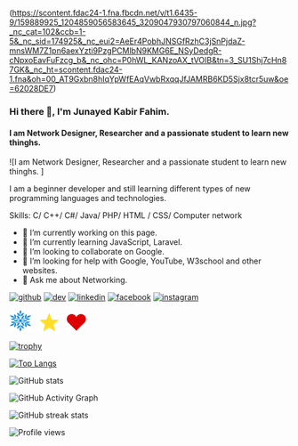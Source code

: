 (https://scontent.fdac24-1.fna.fbcdn.net/v/t1.6435-9/159889925_1204859056583645_3209047930797060844_n.jpg?_nc_cat=102&ccb=1-5&_nc_sid=174925&_nc_eui2=AeEr4PobhJNSGfRzhC3jSnPjdaZ-mnsWM7Z1pn6aexYzti9PzgPCMlbN9KMG6E_NSyDedgR-cNpxoEavFuFzcg_b&_nc_ohc=P0hWL_KANzoAX_tVOIB&tn=3_SU1Shj7cHn87GK&_nc_ht=scontent.fdac24-1.fna&oh=00_AT9Gxbn8hIqYpWfEAqVwbRxqqJfJAMRB6KD5Sjx8tcr5uw&oe=62028DE7)
### Hi there 👋, I'm Junayed Kabir Fahim.
#### I am Network Designer, Researcher  and a passionate student to learn new thinghs. 
![I am Network Designer, Researcher  and a passionate student to learn new thinghs. ]

I am a beginner developer and still learning different types of new programming languages and technologies. 

Skills: C/ C++/ C#/ Java/ PHP/ HTML / CSS/ Computer network

- 🔭 I’m currently working on this page. 
- 🌱 I’m currently learning JavaScript, Laravel. 
- 👯 I’m looking to collaborate on Google. 
- 🤔 I’m looking for help with Google, YouTube, W3school and other websites. 
- 💬 Ask me about Networking. 


[<img src='https://cdn.jsdelivr.net/npm/simple-icons@3.0.1/icons/github.svg' alt='github' height='40'>](https://github.com/JunayedKabir)  [<img src='https://cdn.jsdelivr.net/npm/simple-icons@3.0.1/icons/dev-dot-to.svg' alt='dev' height='40'>](https://dev.to/junayedkabirfahim)  [<img src='https://cdn.jsdelivr.net/npm/simple-icons@3.0.1/icons/linkedin.svg' alt='linkedin' height='40'>](https://www.linkedin.com/in/junayedkabirfahim/)  [<img src='https://cdn.jsdelivr.net/npm/simple-icons@3.0.1/icons/facebook.svg' alt='facebook' height='40'>](https://www.facebook.com/theZunayed)  [<img src='https://cdn.jsdelivr.net/npm/simple-icons@3.0.1/icons/instagram.svg' alt='instagram' height='40'>](https://www.instagram.com/_junayedkabirfahim/)  

<a href='https://archiveprogram.github.com/'><img src='https://raw.githubusercontent.com/acervenky/animated-github-badges/master/assets/acbadge.gif' width='40' height='40'></a> <a href='https://stars.github.com/'><img src='https://raw.githubusercontent.com/acervenky/animated-github-badges/master/assets/starbadge.gif' width='35' height='35'></a> <a href='https://docs.github.com/en/github/supporting-the-open-source-community-with-github-sponsors'><img src='https://raw.githubusercontent.com/acervenky/animated-github-badges/master/assets/sponsorbadge.gif' width='35' height='35'></a> 

[![trophy](https://github-profile-trophy.vercel.app/?username=JunayedKabir)](https://github.com/ryo-ma/github-profile-trophy)

[![Top Langs](https://github-readme-stats.vercel.app/api/top-langs/?username=JunayedKabir)](https://github.com/anuraghazra/github-readme-stats)

![GitHub stats](https://github-readme-stats.vercel.app/api?username=JunayedKabir&show_icons=true&count_private=true)  

![GitHub Activity Graph](https://activity-graph.herokuapp.com/graph?username=JunayedKabir)  

![GitHub streak stats](https://github-readme-streak-stats.herokuapp.com/?user=JunayedKabir)  

![Profile views](https://gpvc.arturio.dev/JunayedKabir)  
